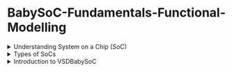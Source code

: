 # BabySoC-Fundamentals-Functional-Modelling
<details>
  <summary>Understanding System on a Chip (SoC)</summary>
  

  A **System on a Chip (SoC)** is an integrated circuit that combines all components 
  of a computer or other electronic system into a single chip. It typically includes
  a CPU, memory, input/output ports, and secondary storage.

</details>

<details>
  <summary>Types of SoCs</summary>

  - Application-Specific SoCs  
  - General Purpose SoCs  
  - Communication SoCs  
  - Multimedia SoCs  

</details>

<details>
  <summary>Introduction to VSDBabySoC</summary>

  The **VSDBabySoC** project integrates a RISC-V core with PLL and DAC, 
  providing an open-source educational platform for SoC design.

</details>
